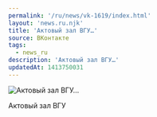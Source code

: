```yaml
---
permalink: '/ru/news/vk-1619/index.html'
layout: 'news.ru.njk'
title: 'Актовый зал ВГУ…'
source: ВКонтакте
tags:
  - news_ru
description: 'Актовый зал ВГУ…'
updatedAt: 1413750031
---
```

![Актовый зал ВГУ…](https://sun9-11.userapi.com/impf/c624226/v624226833/5225/SrsuLW6p7CI.jpg?size=807x538&quality=96&proxy=1&sign=1fa0b35d47ff07c7f6f83a5391eeec0b&c_uniq_tag=smLT-6XWDtvroujBbMTfpJlxWQ_xt5bTO3z8yG5NZ7w&type=album)

Актовый зал ВГУ

